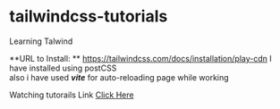# tailwindcss-tutorials
Learning Talwind 


**URL to Install: ** https://tailwindcss.com/docs/installation/play-cdn
I have installed using postCSS  
also i have used _**vite**_ for auto-reloading page while working 


Watching tutorails Link 
[Click Here](https://www.youtube.com/playlist?list=PLu0W_9lII9ahwFDuExCpPFHAK829Wto2O)